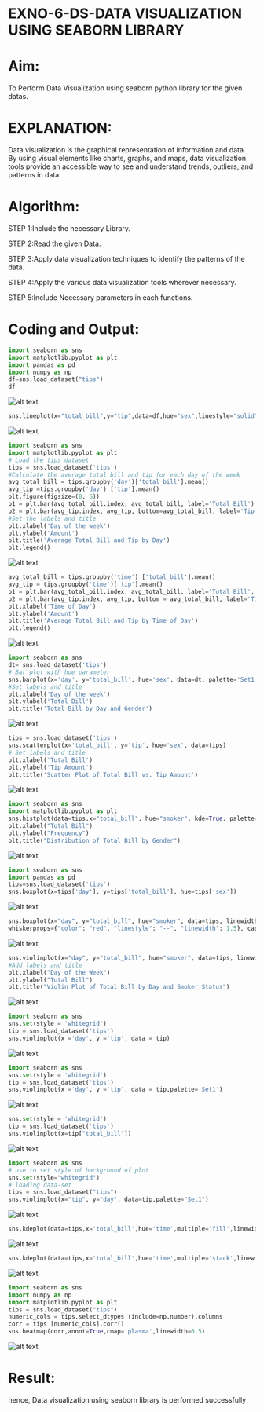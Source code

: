# EXNO-6-DS-DATA VISUALIZATION USING SEABORN LIBRARY

# Aim:
  To Perform Data Visualization using seaborn python library for the given datas.

# EXPLANATION:
Data visualization is the graphical representation of information and data. By using visual elements like charts, graphs, and maps, data visualization tools provide an accessible way to see and understand trends, outliers, and patterns in data.

# Algorithm:
STEP 1:Include the necessary Library.

STEP 2:Read the given Data.

STEP 3:Apply data visualization techniques to identify the patterns of the data.

STEP 4:Apply the various data visualization tools wherever necessary.

STEP 5:Include Necessary parameters in each functions.

# Coding and Output:
```python
import seaborn as sns
import matplotlib.pyplot as plt
import pandas as pd
import numpy as np
df=sns.load_dataset("tips")
df
```
![alt text](image.png)
```python
sns.lineplot(x="total_bill",y="tip",data=df,hue="sex",linestyle="solid",legend="auto")
```
![alt text](image-1.png)
```python
import seaborn as sns
import matplotlib.pyplot as plt
# Load the tips dataset
tips = sns.load_dataset('tips')
#Calculate the average total bill and tip for each day of the week
avg_total_bill = tips.groupby('day')['total_bill'].mean()
avg_tip =tips.groupby('day') ['tip'].mean()
plt.figure(figsize=(8, 6))
p1 = plt.bar(avg_total_bill.index, avg_total_bill, label='Total Bill')
p2 = plt.bar(avg_tip.index, avg_tip, bottom=avg_total_bill, label='Tip')
#Set the labels and title
plt.xlabel('Day of the week')
plt.ylabel('Amount')
plt.title('Average Total Bill and Tip by Day')
plt.legend()
```
![alt text](image-2.png)
```python
avg_total_bill = tips.groupby('time') ['total_bill'].mean()
avg_tip = tips.groupby('time')['tip'].mean()
p1 = plt.bar(avg_total_bill.index, avg_total_bill, label='Total Bill', width=0.4)
p2 = plt.bar(avg_tip.index, avg_tip, bottom = avg_total_bill, label='Tip', width=0.4)
plt.xlabel('Time of Day')
plt.ylabel('Amount')
plt.title('Average Total Bill and Tip by Time of Day')
plt.legend()
```
![alt text](image-3.png)
```python
import seaborn as sns
dt= sns.load_dataset('tips')
# Bar plot with hue parameter
sns.barplot(x='day', y='total_bill', hue='sex', data=dt, palette='Set1')
#Set labels and title
plt.xlabel('Day of the week')
plt.ylabel('Total Bill')
plt.title('Total Bill by Day and Gender')
```
![alt text](image-4.png)
```python
tips = sns.load_dataset('tips')
sns.scatterplot(x='total_bill', y='tip', hue='sex', data=tips)
# Set labels and title
plt.xlabel('Total Bill')
plt.ylabel('Tip Amount')
plt.title('Scatter Plot of Total Bill vs. Tip Amount')
```
![alt text](image-5.png)
```python
import seaborn as sns
import matplotlib.pyplot as plt
sns.histplot(data=tips,x="total_bill", hue="smoker", kde=True, palette="Set1")
plt.xlabel("Total Bill")
plt.ylabel("Frequency")
plt.title("Distribution of Total Bill by Gender")
```
![alt text](image-6.png)
```python
import seaborn as sns
import pandas as pd
tips=sns.load_dataset('tips')
sns.boxplot(x=tips['day'], y=tips['total_bill'], hue=tips['sex'])
```
![alt text](image-7.png)
```python
sns.boxplot(x="day", y="total_bill", hue="smoker", data=tips, linewidth=2, width=0.6, boxprops={"facecolor": "red", "edgecolor": "darkblue"},
whiskerprops={"color": "red", "linestyle": "--", "linewidth": 1.5}, capprops={"color": "black", "linestyle": "--", "linewidth": 2})
```
![alt text](image-8.png)
```python
sns.violinplot(x="day", y="total_bill", hue="smoker", data=tips, linewidth=2, width=0.6, palette="Set3", inner="quartile")
#Add labels and title
plt.xlabel("Day of the Week")
plt.ylabel("Total Bill")
plt.title("Violin Plot of Total Bill by Day and Smoker Status")
```
![alt text](image-9.png)
```python
import seaborn as sns
sns.set(style = 'whitegrid')
tip = sns.load_dataset('tips')
sns.violinplot(x ='day', y ='tip', data = tip)
```
![alt text](image-10.png)
```python
import seaborn as sns
sns.set(style = 'whitegrid')
tip = sns.load_dataset('tips')
sns.violinplot(x ='day', y ='tip', data = tip,palette='Set1')
```
![alt text](image-11.png)
```python
sns.set(style = 'whitegrid')
tip = sns.load_dataset('tips')
sns.violinplot(x=tip["total_bill"])
```
![alt text](image-12.png)
```python
import seaborn as sns
# use to set style of background of plot
sns.set(style="whitegrid")
# loading data-set
tips = sns.load_dataset("tips")
sns.violinplot(x="tip", y="day", data=tip,palette="Set1")
```
![alt text](image-13.png)
```python
sns.kdeplot(data=tips,x='total_bill',hue='time',multiple='fill',linewidth=3,palette='Set2',alpha=0.8)
```
![alt text](image-14.png)
```python
sns.kdeplot(data=tips,x='total_bill',hue='time',multiple='stack',linewidth=3,palette='Set1',alpha=0.8)
```
![alt text](image-15.png)
```python
import seaborn as sns
import numpy as np
import matplotlib.pyplot as plt
tips = sns.load_dataset("tips")
numeric_cols = tips.select_dtypes (include=np.number).columns
corr = tips [numeric_cols].corr()
sns.heatmap(corr,annot=True,cmap='plasma',linewidth=0.5)
```
![alt text](image-16.png)



# Result:
  hence, Data visualization using seaborn library is performed successfully
